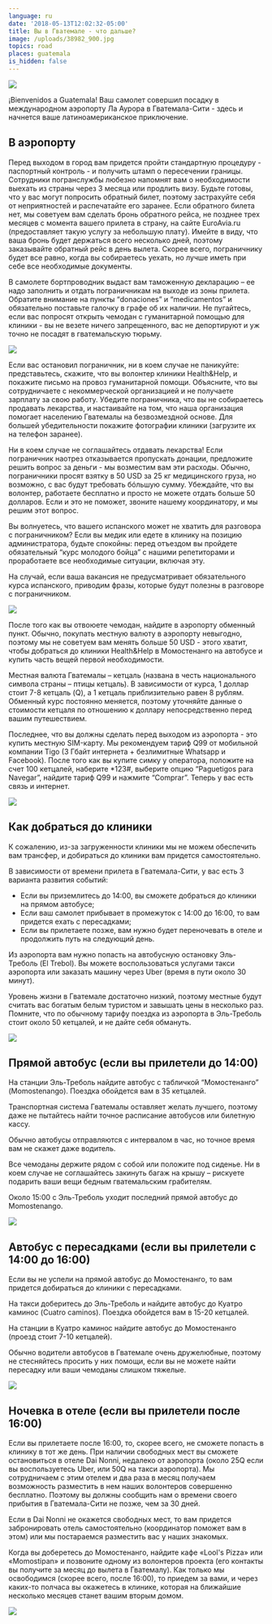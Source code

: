 ```yaml
---
language: ru
date: '2018-05-13T12:02:32-05:00'
title: Вы в Гватемале - что дальше?
image: /uploads/38982_900.jpg
topics: road
places: guatemala
is_hidden: false
---
```

![](/uploads/38982_900.jpg)

¡Bienvenidos a Guatemala! Ваш самолет совершил посадку в международном аэропорту Ла Аурора в Гватемала-Сити - здесь и начнется ваше латиноамериканское приключение.



## В аэропорту



Перед выходом в город вам придется пройти стандартную процедуру - паспортный контроль - и получить штамп о пересечении границы. Сотрудники погранслужбы любезно напомнят вам о необходимости выехать из страны через 3 месяца или продлить визу. Будьте готовы, что у вас могут попросить обратный билет, поэтому застрахуйте себя от неприятностей и распечатайте его заранее. Если обратного билета нет, мы советуем вам сделать бронь обратного рейса, не позднее трех месяцев с момента вашего прилета в страну, на сайте EuroAvia.ru (предоставляет такую услугу за небольшую плату). Имейте в виду, что ваша бронь будет держаться всего несколько дней, поэтому заказывайте обратный рейс в день вылета. Скорее всего, пограничнику будет все равно, когда вы собираетесь уехать, но лучше иметь при себе все необходимые документы.



В самолете бортпроводник выдаст вам таможенную декларацию – ее надо заполнить и отдать пограничникам на выходе из зоны прилета. Обратите внимание на пункты “donaciones” и “medicamentos” и обязательно поставьте галочку в графе об их наличии. Не пугайтесь, если вас попросят открыть чемодан с гуманитарной помощью для клиники -  вы не везете ничего запрещенного, вас не депортируют и уж точно не посадят в гватемальскую тюрьму.



![](/uploads/0_e9653_f58b8c76_x5l.jpeg)

Если вас остановил пограничник, ни в коем случае не паникуйте: представьтесь, скажите, что вы волонтер клиники Health&Help, и покажите письмо на провоз гуманитарной помощи. Объясните, что вы сотрудничаете с некоммерческой организацией и не получаете зарплату за свою работу. Убедите пограничника, что вы не собираетесь продавать лекарства, и настаивайте на том, что наша организация помогает населению Гватемалы на безвозмездной основе. Для большей убедительности покажите фотографии клиники (загрузите их на телефон заранее).



Ни в коем случае не соглашайтесь отдавать лекарства! Если пограничник наотрез отказывается пропускать донации, предложите решить вопрос за деньги - мы возместим вам эти расходы. Обычно, пограничники просят взятку в 50 USD за 25 кг медицинского груза, но возможно, с вас будут требовать бóльшую сумму. Убеждайте, что вы волонтер, работаете бесплатно и просто не можете отдать больше 50 долларов. Если и это не поможет, звоните нашему координатору, и мы решим этот вопрос.



Вы волнуетесь, что вашего испанского может не хватить для разговора с пограничником? Если вы медик или едете в клинику на позицию администратора, будьте спокойны: перед отъездом вы пройдете обязательный “курс молодого бойца” с нашими репетиторами и проработаете все необходимые ситуации, включая эту.



На случай, если ваша вакансия не предусматривает обязательного курса испанского, приводим фразы, которые будут полезны в разговоре с пограничником.

![](/uploads/buenos-dias.png)





После того как вы отвоюете чемодан, найдите в аэропорту обменный пункт. Обычно, покупать местную валюту в аэропорту невыгодно, поэтому мы не советуем вам менять больше 50 USD - этого хватит, чтобы добраться до клиники Health&Help в Момостенанго на автобусе и купить часть вещей первой необходимости.



Местная валюта Гватемалы – кетцаль (названа в честь национального символа страны – птицы кетцаль).  В зависимости от курса, 1 доллар стоит 7-8 кетцаль (Q), а 1 кетцаль приблизительно равен 8 рублям. Обменный курс постоянно меняется, поэтому уточняйте данные о стоимости кетцаля по отношению к доллару непосредственно перед вашим путешествием.



Последнее, что вы должны сделать перед выходом из аэропорта - это купить местную SIM-карту. Мы рекомендуем тариф Q99 от мобильной компании Tigo (3 Гбайт интернета + безлимитные Whatsapp и Facebook). После того как вы купите симку у оператора, положите на счет 100 кетцалей, наберите *123#, выберите опцию “Paguetigos para Navegar”, найдите тариф Q99 и нажмите “Comprar”. Теперь у вас есть связь и интернет.

![](/uploads/cordobas.jpg)

## Как добраться до клиники



К сожалению, из-за загруженности клиники мы не можем обеспечить вам трансфер, и добираться до клиники вам придется самостоятельно.



В зависимости от времени прилета в Гватемала-Сити, у вас есть 3 варианта развития событий:

* Если вы приземлитесь до 14:00, вы сможете добраться до клиники на прямом автобусе; 
* Если ваш самолет прибывает в промежуток с 14:00 до 16:00, то вам придется ехать с пересадками;
* Если вы прилетаете позже, вам нужно будет переночевать в отеле и продолжить путь на следующий день.



Из аэропорта вам нужно попасть на  автобусную остановку  Эль-Треболь (El Trebol). Вы можете воспользоваться услугами такси аэропорта или заказать машину через Uber (время в пути около 30 минут).



Уровень жизни в Гватемале достаточно низкий, поэтому местные будут считать вас богатым белым туристом и завышать цены в несколько раз. Помните, что по обычному тарифу поездка из аэропорта в Эль-Треболь стоит около 50 кетцалей, и не дайте себя обмануть.

![](/uploads/_aws2158.jpg)



## 

## Прямой автобус (если вы прилетели до 14:00)



На станции Эль-Треболь найдите автобус с табличкой  “Момостенанго” (Momostenango). Поездка обойдется вам в 35 кетцалей.



Транспортная система Гватемалы оставляет желать лучшего, поэтому даже не пытайтесь найти точное расписание автобусов или билетную кассу.



Обычно автобусы отправляются с интервалом в час, но точное время вам не скажет даже водитель. 



Все чемоданы держите рядом с собой или положите под сиденье. Ни в коем случае не соглашайтесь закинуть багаж на крышу – рискуете подарить ваши вещи бедным гватемальским грабителям.



Около 15:00 с Эль-Треболь уходит последний прямой автобус до Momostenango. 



![](/uploads/dsc02603.jpg)



## Автобус с пересадками (если вы прилетели с 14:00 до 16:00)



Если вы не успели на прямой автобус до Момостенанго, то вам придется добираться до клиники с пересадками.



На такси доберитесь до Эль-Треболь и найдите автобус до Куатро каминос (Cuatro caminos).  Поездка обойдется вам в 15-20 кетцалей.



На станции в Куатро каминос найдите автобус до Момостенанго (проезд стоит 7-10 кетцалей).



Обычно водители автобусов в Гватемале очень дружелюбные, поэтому не стесняйтесь просить у них помощи, если вы не можете найти пересадку или ваши чемоданы слишком тяжелые.



![](/uploads/dai-nonni.jpg)

## Ночевка в отеле (если вы прилетели после 16:00)



Если вы прилетаете после 16:00, то, скорее всего, не сможете попасть в клинику в тот же день. При наличии свободных мест вы сможете остановиться в отеле Dai Nonni, недалеко от аэропорта (около 25Q если вы воспользуетесь Uber, или 50Q на такси аэропорта). Мы сотрудничаем с этим отелем и два раза в месяц получаем возможность разместить в нем наших волонтеров совершенно бесплатно. Поэтому вы должны сообщить нам о времени своего прибытия в Гватемала-Сити не позже, чем за 30 дней.



Если в Dai Nonni не окажется свободных мест, то вам придется забронировать отель самостоятельно (координатор поможет вам в этом) или мы постараемся разместить вас у наших знакомых.



Когда вы доберетесь до Момостенанго, найдите кафе «Lool's Pizza» или «Momostipan» и позвоните одному из волонтеров проекта (его контакты вы получите за месяц до вылета в Гватемалу). Как только мы освободимся (скорее всего, после 16:00), то приедем за вами, и через каких-то полчаса вы окажетесь в клинике, которая на ближайшие несколько месяцев станет вашим вторым домом.



![](/uploads/001.jpg)
